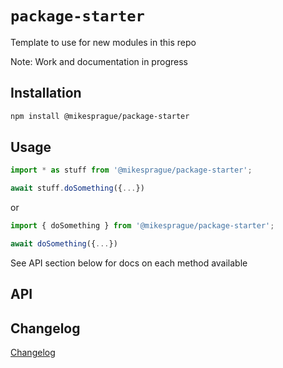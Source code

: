 # `package-starter`

Template to use for new modules in this repo

Note: Work and documentation in progress

## Installation

```bash
npm install @mikesprague/package-starter
```

## Usage

```javascript
import * as stuff from '@mikesprague/package-starter';

await stuff.doSomething({...})
```

or

```javascript
import { doSomething } from '@mikesprague/package-starter';

await doSomething({...})
```

See API section below for docs on each method available

## API

## Changelog

[Changelog](./CHANGELOG.md)
